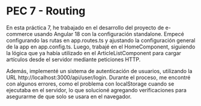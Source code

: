 # PEC 7 - Routing
En esta práctica 7, he trabajado en el desarrollo del proyecto de e-commerce usando Angular 18 con la configuración standalone. Empecé configurando las rutas en app.routes.ts y ajustando la configuración general de la app en app.config.ts. Luego, trabajé en el HomeComponent, siguiendo la lógica que ya había utilizado en el ArticleListComponent para cargar artículos desde el servidor mediante peticiones HTTP.

Además, implementé un sistema de autenticación de usuarios, utilizando la URL http://localhost:3000/api/user/login. Durante el proceso, me encontré con algunos errores, como el problema con localStorage cuando se ejecutaba en el servidor, lo que solucioné agregando verificaciones para asegurarme de que solo se usara en el navegador.


